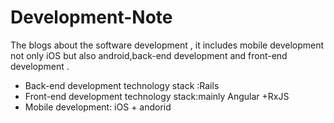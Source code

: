 # Development-Note


The blogs about the software development , it includes mobile development not only iOS but also android,back-end development and front-end development .
* Back-end development technology stack :Rails
* Front-end development technology stack:mainly Angular +RxJS
* Mobile development: iOS + andorid

